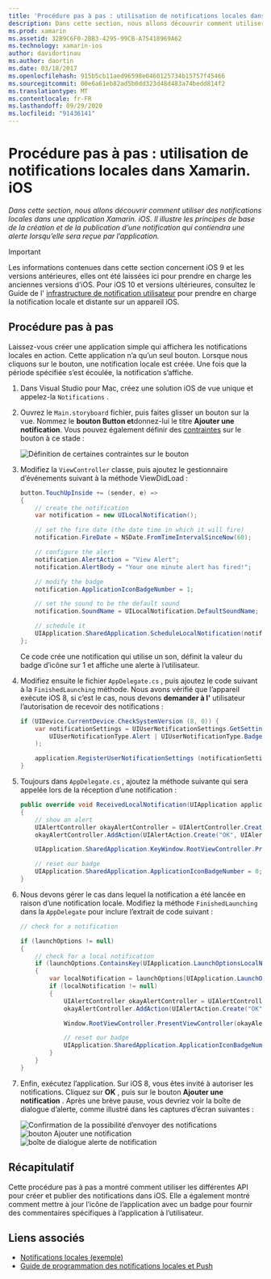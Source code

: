 ```yaml
---
title: 'Procédure pas à pas : utilisation de notifications locales dans Xamarin. iOS'
description: Dans cette section, nous allons découvrir comment utiliser des notifications locales dans une application Xamarin. iOS. Il illustre les principes de base de la création et de la publication d’une notification qui contiendra une alerte lorsqu’elle sera reçue par l’application.
ms.prod: xamarin
ms.assetid: 32B9C6F0-2BB3-4295-99CB-A75418969A62
ms.technology: xamarin-ios
author: davidortinau
ms.author: daortin
ms.date: 03/18/2017
ms.openlocfilehash: 915b5cb11aed96598e0460125734b15757f45466
ms.sourcegitcommit: 00e6a61eb82ad5b0dd323d48d483a74bedd814f2
ms.translationtype: MT
ms.contentlocale: fr-FR
ms.lasthandoff: 09/29/2020
ms.locfileid: "91436141"
---
```

# <a name="walkthrough---using-local-notifications-in-xamarinios"></a>Procédure pas à pas : utilisation de notifications locales dans Xamarin. iOS

_Dans cette section, nous allons découvrir comment utiliser des notifications locales dans une application Xamarin. iOS. Il illustre les principes de base de la création et de la publication d’une notification qui contiendra une alerte lorsqu’elle sera reçue par l’application._

> [!IMPORTANT]
> Les informations contenues dans cette section concernent iOS 9 et les versions antérieures, elles ont été laissées ici pour prendre en charge les anciennes versions d’iOS. Pour iOS 10 et versions ultérieures, consultez le Guide de l' [infrastructure de notification utilisateur](~/ios/platform/user-notifications/index.md) pour prendre en charge la notification locale et distante sur un appareil iOS.

## <a name="walkthrough"></a>Procédure pas à pas

Laissez-vous créer une application simple qui affichera les notifications locales en action. Cette application n’a qu’un seul bouton. Lorsque nous cliquons sur le bouton, une notification locale est créée. Une fois que la période spécifiée s’est écoulée, la notification s’affiche.

1. Dans Visual Studio pour Mac, créez une solution iOS de vue unique et appelez-la `Notifications` .
1. Ouvrez le `Main.storyboard` fichier, puis faites glisser un bouton sur la vue. Nommez le **bouton Button et**donnez-lui le titre **Ajouter une notification**. Vous pouvez également définir des [contraintes](~/ios/user-interface/designer/designer-auto-layout.md) sur le bouton à ce stade : 

    ![Définition de certaines contraintes sur le bouton](local-notifications-in-ios-walkthrough-images/image3.png)
1. Modifiez la `ViewController` classe, puis ajoutez le gestionnaire d’événements suivant à la méthode ViewDidLoad :

    ```csharp
    button.TouchUpInside += (sender, e) =>
    {
        // create the notification
        var notification = new UILocalNotification();

        // set the fire date (the date time in which it will fire)
        notification.FireDate = NSDate.FromTimeIntervalSinceNow(60);

        // configure the alert
        notification.AlertAction = "View Alert";
        notification.AlertBody = "Your one minute alert has fired!";

        // modify the badge
        notification.ApplicationIconBadgeNumber = 1;

        // set the sound to be the default sound
        notification.SoundName = UILocalNotification.DefaultSoundName;

        // schedule it
        UIApplication.SharedApplication.ScheduleLocalNotification(notification);
    };
    ```

    Ce code crée une notification qui utilise un son, définit la valeur du badge d’icône sur 1 et affiche une alerte à l’utilisateur.

1. Modifiez ensuite le fichier `AppDelegate.cs` , puis ajoutez le code suivant à la `FinishedLaunching` méthode. Nous avons vérifié que l’appareil exécute iOS 8, si c’est le cas, nous devons **demander à l'** utilisateur l’autorisation de recevoir des notifications :

    ```csharp
    if (UIDevice.CurrentDevice.CheckSystemVersion (8, 0)) {
        var notificationSettings = UIUserNotificationSettings.GetSettingsForTypes (
            UIUserNotificationType.Alert | UIUserNotificationType.Badge | UIUserNotificationType.Sound, null
        );

        application.RegisterUserNotificationSettings (notificationSettings);
    }
    ```

1. Toujours dans `AppDelegate.cs` , ajoutez la méthode suivante qui sera appelée lors de la réception d’une notification :

    ```csharp
    public override void ReceivedLocalNotification(UIApplication application, UILocalNotification notification)
    {
        // show an alert
        UIAlertController okayAlertController = UIAlertController.Create(notification.AlertAction, notification.AlertBody, UIAlertControllerStyle.Alert);
        okayAlertController.AddAction(UIAlertAction.Create("OK", UIAlertActionStyle.Default, null));

        UIApplication.SharedApplication.KeyWindow.RootViewController.PresentViewController(okayAlertController, true, null);

        // reset our badge
        UIApplication.SharedApplication.ApplicationIconBadgeNumber = 0;
    }
    ```

1. Nous devons gérer le cas dans lequel la notification a été lancée en raison d’une notification locale. Modifiez la méthode `FinishedLaunching` dans la `AppDelegate` pour inclure l’extrait de code suivant :

    ```csharp
    // check for a notification

    if (launchOptions != null)
    {
        // check for a local notification
        if (launchOptions.ContainsKey(UIApplication.LaunchOptionsLocalNotificationKey))
        {
            var localNotification = launchOptions[UIApplication.LaunchOptionsLocalNotificationKey] as UILocalNotification;
            if (localNotification != null)
            {
                UIAlertController okayAlertController = UIAlertController.Create(localNotification.AlertAction, localNotification.AlertBody, UIAlertControllerStyle.Alert);
                okayAlertController.AddAction(UIAlertAction.Create("OK", UIAlertActionStyle.Default, null));

                Window.RootViewController.PresentViewController(okayAlertController, true, null);

                // reset our badge
                UIApplication.SharedApplication.ApplicationIconBadgeNumber = 0;
            }
        }
    }
    ```

1. Enfin, exécutez l’application. Sur iOS 8, vous êtes invité à autoriser les notifications. Cliquez sur **OK** , puis sur le bouton **Ajouter une notification** . Après une brève pause, vous devriez voir la boîte de dialogue d’alerte, comme illustré dans les captures d’écran suivantes :

    ![Confirmation de la possibilité d’envoyer des notifications ](local-notifications-in-ios-walkthrough-images/image0.png) ![ bouton Ajouter une notification ](local-notifications-in-ios-walkthrough-images/image1.png) ![ boîte de dialogue alerte de notification](local-notifications-in-ios-walkthrough-images/image2.png)

## <a name="summary"></a>Récapitulatif

Cette procédure pas à pas a montré comment utiliser les différentes API pour créer et publier des notifications dans iOS. Elle a également montré comment mettre à jour l’icône de l’application avec un badge pour fournir des commentaires spécifiques à l’application à l’utilisateur.

## <a name="related-links"></a>Liens associés

- [Notifications locales (exemple)](/samples/xamarin/ios-samples/localnotifications)
- [Guide de programmation des notifications locales et Push](https://developer.apple.com/library/prerelease/content/documentation/NetworkingInternet/Conceptual/RemoteNotificationsPG/)